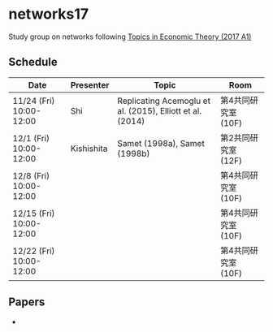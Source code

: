 # networks17
Study group on networks
following [Topics in Economic Theory (2017 A1)](http://www.oyama.e.u-tokyo.ac.jp/theory17/)

## Schedule

| Date                    | Presenter  | Topic                                                      | Room              |
| ----------------------- | ---------- | ---------------------------------------------------------- | ----------------- |
| 11/24 (Fri) 10:00-12:00 | Shi        | Replicating Acemoglu et al. (2015), Elliott et al. (2014)  | 第4共同研究室 (10F) |
| 12/1 (Fri) 10:00-12:00  | Kishishita | Samet (1998a), Samet (1998b)                               | 第2共同研究室 (12F) |
| 12/8 (Fri) 10:00-12:00  |            |                                                            | 第4共同研究室 (10F) |
| 12/15 (Fri) 10:00-12:00 |            |                                                            | 第4共同研究室 (10F) |
| 12/22 (Fri) 10:00-12:00 |            |                                                            | 第4共同研究室 (10F) |

## Papers

*
